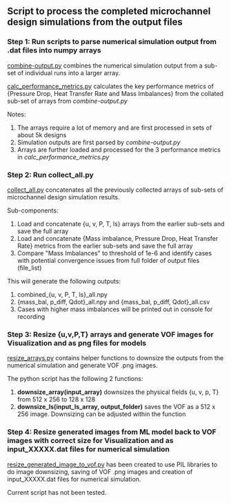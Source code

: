 ## Script to process the completed microchannel design simulations from the output files


### Step 1: Run scripts to parse numerical simulation output from .dat files into numpy arrays
[combine-output.py](https://github.com/ooichinchun/Microchannel-Designs/blob/main/ProcessDesigns/combine-output.py) combines the numerical simulation output from a sub-set of individual runs into a larger array.

[calc_performance_metrics.py](https://github.com/ooichinchun/Microchannel-Designs/blob/main/ProcessDesigns/calc_performance_metrics.py) calculates the key performance metrics of {Pressure Drop, Heat Transfer Rate and Mass Imbalances} from the collated sub-set of arrays from *combine-output.py*

Notes:
1) The arrays require a lot of memory and are first processed in sets of about 5k designs
2) Simulation outputs are first parsed by *combine-output.py*
3) Arrays are further loaded and processed for the 3 performance metrics in *calc_performance_metrics.py*

### Step 2: Run collect_all.py
[collect_all.py](https://github.com/ooichinchun/Microchannel-Designs/blob/main/ProcessDesigns/collect_all.py) concatenates all the previously collected arrays of sub-sets of microchannel design simulation results.

Sub-components: 
1) Load and concatenate {u, v, P, T, ls} arrays from the earlier sub-sets and save the full array
2) Load and concatenate {Mass imbalance, Pressure Drop, Heat Transfer Rate} metrics from the earlier sub-sets and save the full array
3) Compare "Mass Imbalances" to threshold of 1e-6 and identify cases with potential convergence issues from full folder of output files (file_list)

This will generate the following outputs:
1) combined_{u, v, P, T, ls}_all.npy
2) {mass_bal, p_diff, Qdot}_all.npy and {mass_bal, p_diff, Qdot}_all.csv
3) Cases with higher mass imbalances will be printed out in console for recording


### Step 3: Resize {u,v,P,T} arrays and generate VOF images for Visualization and as png files for models

[resize_arrays.py](https://github.com/ooichinchun/Microchannel-Designs/blob/main/ProcessDesigns/resize_arrays.py) contains helper functions to downsize the outputs from the numerical simulation and generate VOF .png images.

The python script has the following 2 functions:
1) **downsize_array(input_array)** downsizes the physical fields {u, v, p, T} from 512 x 256 to 128 x 128
2) **downsize_ls(input_ls_array, output_folder)** saves the VOF as a 512 x 256 image. Downsizing can be adjusted within the function


### Step 4: Resize generated images from ML model back to VOF images with correct size for Visualization and as input_XXXXX.dat files for numerical simulation

[resize_generated_image_to_vof.py](https://github.com/ooichinchun/Microchannel-Designs/blob/main/ProcessDesigns/resize_generated_image_to_vof.py) has been created to use PIL libraries to do image downsizing, saving of VOF .png images and creation of input_XXXXX.dat files for numerical simulation. 

Current script has not been tested.
